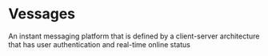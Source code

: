 # Vessages
An instant messaging platform that is defined by a client-server architecture that has user authentication and real-time online status
